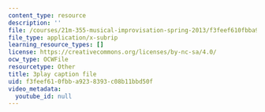 ```yaml
---
content_type: resource
description: ''
file: /courses/21m-355-musical-improvisation-spring-2013/f3feef610fbba9238393c08b11bbd50f_PPDWaZPu7MU.srt
file_type: application/x-subrip
learning_resource_types: []
license: https://creativecommons.org/licenses/by-nc-sa/4.0/
ocw_type: OCWFile
resourcetype: Other
title: 3play caption file
uid: f3feef61-0fbb-a923-8393-c08b11bbd50f
video_metadata:
  youtube_id: null
---
```

